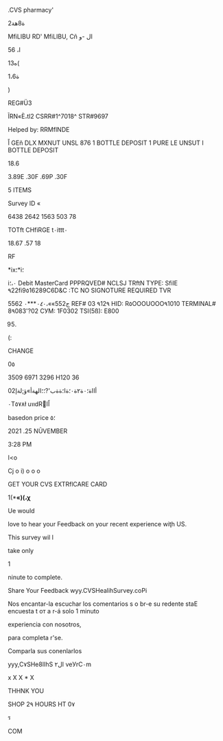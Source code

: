 .CVS pharmacy'

2ة8هة

MfiLIBU  RD'  MfiLIBU,  Cñ  ال
-و

56 ،ا

13ه(

1،6ة

)

REG#Ü3

ĨRN«È،tl2  CSRR#1^7018^  STR#9697

Helped  by:  RRMflNDE

اً GEñ  DLX  MXNUT  UNSL  876
1  BOTTLE  DEPOSIT
1  PURE  LE  UNSUT
ا  BOTTLE  DEPOSIT

18.6

3.89Ε
.30F
.69Ρ
.30F

5  ITEMS

Survey  ID  «

6438  2642  1563  503  78

TOTft
CHfiRGE
t٠ittt٠

18.67
.57
18

RF

*ix؛*i؛

i٠،؛
Debit  MasterCard
PPPRQVED#  NCLSJ
TRftN  TYPE:  SfilE
٩22fi9٥16289C6D&C :TC
NO  SIGNOTURE  REQUIRED
TVR

5562
 *٠٤*٠***٠،««55ج2
REF#  03
٩12٩
HID:  R٥OOOUOOO٩1010
TERMINAL#  8٩083'?02
СУМ:  1F0302
TSI(5ß):  Ε800

95)

(:

CHANGE

0٥

3509  6971  3296  Η120  36

0أااة؛٠ة٢ة٠؛ةا؛ةةب'?؛؛الهةأ»ؤ;لةإ2

٠T٥٧٨ł uทdRًاًا

basedon  price  ؛٥

2021 .25 NŨVEMBER

3:28  PM

 ا<o

Cj  o  i)  o  o   o

GET  YOUR  CVS  EXTRflCARE  CARD

1(***«)(،χ**

Ue  would

love  to  hear  your  Feedback
on  your  recent  experience  wiţh  US.

This  survey  wil l

take  only

1

 ninute  to  complete.

Share  Your  Feedback
wyy.CVSHealihSurvey.coPi

Nos  encantar-la  escuchar  los
comentarios  s о br-e  su  redente
staE
encuesta  t от a r-á  solo  1  minuto

experiencia  con  nosotros,

para  completa r'se.

Comparla  sus
conenlarlos

yyy,C٧SHe8lاhS ال٢ veУrC٠m

x  X  X  *  X

THHNK  YOU

SHOP  2٩  HOURS  HT  0٧

ร

COM

